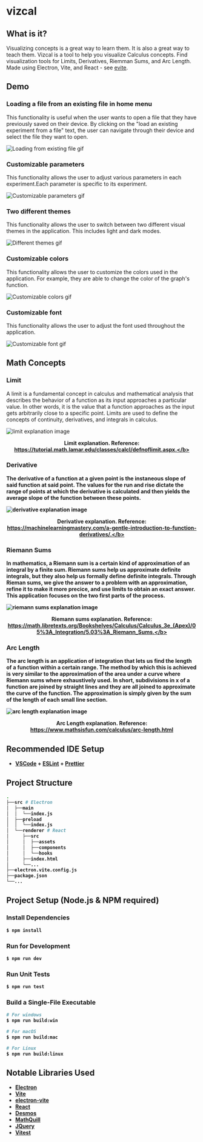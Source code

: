 # vizcal

## What is it?

Visualizing concepts is a great way to learn them. It is also a great way to teach them. Vizcal is a tool to help you visualize Calculus concepts. Find visualization tools for Limits, Derivatives, Riemman Sums, and Arc Length. Made using Electron, Vite, and React - see [evite](https://evite.netlify.app/).

## Demo

### Loading a file from an existing file in home menu

This functionality is useful when the user wants to open a file that they have previously saved on their device. By clicking on the "load an existing experiment from a file" text, the user can navigate through their device and select the file they want to open.

![Loading from existing file gif](https://i.gyazo.com/4782ef7bebbd3828de44d409a92bc067.gif)

### Customizable parameters

This functionality allows the user to adjust various parameters in each experiment.Each parameter is specific to its experiment.

![Customizable parameters gif](https://i.gyazo.com/407c0b1e968b8f459035f458fb979448.gif)

### Two different themes

This functionality allows the user to switch between two different visual themes in the application. This includes light and dark modes.

![Different themes gif](https://i.gyazo.com/cb705a5b92eedca1ba086975e67e32a6.gif)

### Customizable colors

This functionality allows the user to customize the colors used in the application. For example, they are able to change the color of the graph's function.

![Customizable colors gif](https://i.gyazo.com/407c0b1e968b8f459035f458fb979448.gif)

### Customizable font

This functionality allows the user to adjust the font used throughout the application.

![Customizable font gif](https://i.gyazo.com/d3fe3b3920b080a558f89ac74dde6c1d.gif)

## Math Concepts

### Limit

A limit is a fundamental concept in calculus and mathematical analysis that
describes the behavior of a function as its input approaches a particular value.
In other words, it is the value that a function approaches as the input gets
arbitrarily close to a specific point. Limits are used to define the concepts of
continuity, derivatives, and integrals in calculus.

![limit explanation image](https://tutorial.math.lamar.edu/classes/calcI/DefnOfLimit_Files/image001.png)<figcaption align = "center"><b>Limit explanation. Reference: https://tutorial.math.lamar.edu/classes/calcI/defnoflimit.aspx.</b></figcaption>

### Derivative

The derivative of a function at a given point is the instaneous slope of said
function at said point. The values for the run and rise dictate the range of
points at which the derivative is calculated and then yields the average slope
of the function between these points.

![derivative explanation image](https://cdn.discordapp.com/attachments/1069616366476349482/1106680696195530813/IMG_0556.webp)<figcaption align = "center"><b>Derivative explanation. Reference: https://machinelearningmastery.com/a-gentle-introduction-to-function-derivatives/.</b></figcaption>

### Riemann Sums

In mathematics, a Riemann sum is a certain kind of approximation of an integral
by a finite sum. Riemann sums help us approximate definite integrals, but they
also help us formally define definite integrals. Through Rieman sums, we give the answer to a problem with an approximation, refine it to make it more precice, and use limits to obtain an exact answer. This application focuses on the two first parts of the process.

![riemann sums explanation image](https://i.stack.imgur.com/9hTsL.gif)<figcaption align = "center"><b>Riemann sums explanation. Reference: https://math.libretexts.org/Bookshelves/Calculus/Calculus_3e_(Apex)/05%3A_Integration/5.03%3A_Riemann_Sums.</b></figcaption>

### Arc Length

The arc length is an application of integration that lets us find the length of
a function within a certain range. The method by which this is achieved is very
similar to the approximation of the area under a curve where Riemann sums where
exhaustively used. In short, subdivisions in x of a function are joined by
straight lines and they are all joined to approximate the curve of the function.
The approximation is simply given by the sum of the length of each small line
section.

![arc length explanation image](https://s3-us-west-2.amazonaws.com/courses-images/wp-content/uploads/sites/2332/2018/01/11213108/CNX_Calc_Figure_06_04_001.jpg)<figcaption align = "center"><b>Arc Length explanation. Reference: https://www.mathsisfun.com/calculus/arc-length.html</b></figcaption>

## Recommended IDE Setup

-   [VSCode](https://code.visualstudio.com/) + [ESLint](https://marketplace.visualstudio.com/items?itemName=dbaeumer.vscode-eslint) + [Prettier](https://marketplace.visualstudio.com/items?itemName=esbenp.prettier-vscode)

## Project Structure

```bash
.
├──src # Electron
│  ├──main
│  │  └──index.js
│  ├──preload
│  │  └──index.js
│  └──renderer # React
│     ├──src
│     │  ├──assets
│     │  ├──components
│     │  └──hooks
│     ├──index.html
│     └──...
├──electron.vite.config.js
├──package.json
└──...
```

## Project Setup (Node.js & NPM required)

### Install Dependencies

```bash
$ npm install
```

### Run for Development

```bash
$ npm run dev
```

### Run Unit Tests

```bash
$ npm run test
```

### Build a Single-File Executable

```bash
# For windows
$ npm run build:win

# For macOS
$ npm run build:mac

# For Linux
$ npm run build:linux
```

## Notable Libraries Used

-   [Electron](https://www.electronjs.org/)
-   [Vite](https://vitejs.dev/)
-   [electron-vite](https://evite.netlify.app/)
-   [React](https://reactjs.org/)
-   [Desmos](https://www.desmos.com/)
-   [MathQuill](http://mathquill.com/)
-   [JQuery](https://jquery.com/)
-   [Vitest](https://vitest.dev/)
